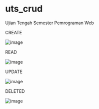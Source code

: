 # uts_crud
Ujian Tengah Semester Pemrograman Web

CREATE

![image](https://user-images.githubusercontent.com/100121529/158155574-8ead71c8-273a-4366-aa8d-db7fde1b158b.png)


READ

![image](https://user-images.githubusercontent.com/100121529/158155637-b4dabc7a-3491-4e9e-843e-5fe0295c25dc.png)


UPDATE

![image](https://user-images.githubusercontent.com/100121529/158155696-b6982793-5bab-42f6-81ed-a9e48fccffc4.png)


DELETED

![image](https://user-images.githubusercontent.com/100121529/158155747-86dc5657-cbc8-452d-9242-644f71dad177.png)
